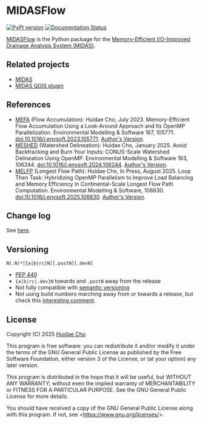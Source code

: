# MIDASFlow

[![PyPI version](https://badge.fury.io/py/midasflow.svg?no_cache=1)](https://badge.fury.io/py/midasflow)
[![Documentation Status](https://readthedocs.org/projects/midasflow/badge/?version=latest)](https://midasflow.readthedocs.io/en/latest/?badge=latest)

[MIDASFlow](https://github.com/HuidaeCho/midasflow) is the Python package for the [Memory-Efficient I/O-Improved Drainage Analysis System (MIDAS)](https://github.com/HuidaeCho/midas).

## Related projects

* [MIDAS](https://github.com/HuidaeCho/midas)
* [MIDAS QGIS plugin](https://github.com/HuidaeCho/midas-qgis)

## References

* [MEFA](https://github.com/HuidaeCho/mefa) (Flow Accumulation): Huidae Cho, July 2023. Memory-Efficient Flow Accumulation Using a Look-Around Approach and Its OpenMP Parallelization. Environmental Modelling & Software 167, 105771. [doi:10.1016/j.envsoft.2023.105771](https://doi.org/10.1016/j.envsoft.2023.105771). [Author's Version](https://idea.isnew.info/publications/Memory-efficient%20flow%20accumulation%20using%20a%20look-around%20approach%20and%20its%20OpenMP%20parallelization%20-%20Cho.2023.pdf).
* [MESHED](https://github.com/HuidaeCho/meshed) (Watershed Delineation): Huidae Cho, January 2025. Avoid Backtracking and Burn Your Inputs: CONUS-Scale Watershed Delineation Using OpenMP. Environmental Modelling & Software 183, 106244. [doi:10.1016/j.envsoft.2024.106244](https://doi.org/10.1016/j.envsoft.2024.106244). [Author's Version](https://idea.isnew.info/publications/Avoid%20backtracking%20and%20burn%20your%20inputs:%20CONUS-scale%20watershed%20delineation%20using%20OpenMP%20-%20Cho.2025.pdf).
* [MELFP](https://github.com/HuidaeCho/melfp) (Longest Flow Path): Huidae Cho, In Press, August 2025. Loop Then Task: Hybridizing OpenMP Parallelism to Improve Load Balancing and Memory Efficiency in Continental-Scale Longest Flow Path Computation. Environmental Modelling & Software, 106630. [doi:10.1016/j.envsoft.2025.106630](https://doi.org/10.1016/j.envsoft.2025.106630). [Author's Version](https://idea.isnew.info/publications/Loop%20then%20task%20-%20Hybridizing%20OpenMP%20parallelism%20to%20improve%20load%20balancing%20and%20memory%20efficiency%20in%20continental-scale%20longest%20flow%20path%20computation%20-%20Cho.2025.pdf).

## Change log

See [here](https://github.com/HuidaeCho/midasflow/blob/main/ChangeLog.md).

## Versioning

`N(.N)*[{a|b|rc}N][.postN][.devN]`

* [PEP 440](https://www.python.org/dev/peps/pep-0440/)
* `{a|b|rc|.dev}N` towards and `.postN` away from the release
* Not fully compatible with [semantic versioning](https://semver.org/)
* Not using build numbers marching away from or towards a release, but check
  this [interesting
  comment](https://github.com/semver/semver/issues/51#issuecomment-9718111).

## License

Copyright (C) 2025 [Huidae Cho](https://hcho.isnew.info/)

This program is free software: you can redistribute it and/or modify
it under the terms of the GNU General Public License as published by
the Free Software Foundation, either version 3 of the License, or
(at your option) any later version.

This program is distributed in the hope that it will be useful,
but WITHOUT ANY WARRANTY; without even the implied warranty of
MERCHANTABILITY or FITNESS FOR A PARTICULAR PURPOSE.  See the
GNU General Public License for more details.

You should have received a copy of the GNU General Public License
along with this program.  If not, see <<https://www.gnu.org/licenses/>>.
